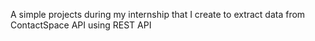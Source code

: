 A simple projects during my internship that I create to extract data from ContactSpace API using REST API
